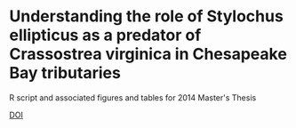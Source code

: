 # Understanding the role of Stylochus ellipticus as a predator of Crassostrea virginica in Chesapeake Bay tributaries

R script and associated figures and tables for 2014 Master's Thesis

[DOI](https://doi.org/10.25772/K42A-DE54)
